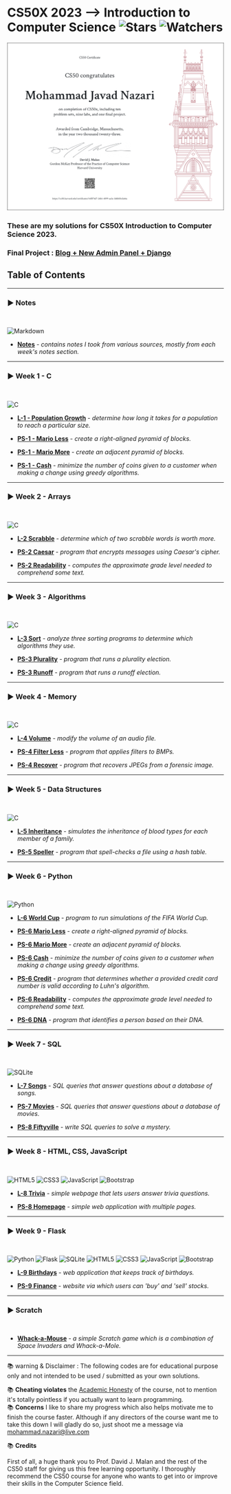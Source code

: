 # CS50X 2023 --> Introduction to Computer Science ![Stars](https://img.shields.io/github/stars/nzrmohammad/CS50P?color=brightgreen) ![Watchers](https://img.shields.io/github/watchers/nzrmohammad/CS50P?label=Watchers)
[![Certificate](./static/CS50P-A4.png)](#?size=a4)
### These are my solutions for CS50X Introduction to Computer Science 2023.
### Final Project : [Blog + New Admin Panel + Django](#)

## Table of Contents

---

### :arrow_forward: **Notes**

<br>

![Markdown](https://img.shields.io/badge/markdown-%23000000.svg?style=for-the-badge&logo=markdown&logoColor=white)

- **[Notes](Notes)** - _contains notes I took from various sources, mostly from each week's notes section._

---

### :arrow_forward: **Week 1 - C**

<br>

![C](https://img.shields.io/badge/c-%2300599C.svg?style=for-the-badge&logo=c&logoColor=white)

- **[L-1 - Population Growth](Week%201/Lab1/Population/Population.c)** - _determine how long it takes for a population to reach a particular size._

- **[PS-1 - Mario Less](Week%201/ProblemSet1/MarioLess/Mario.c)** - _create a right-aligned pyramid of blocks._

- **[PS-1 - Mario More](Week%201/ProblemSet1/MarioMore/Mario.c)** - _create an adjacent pyramid of blocks._

- **[PS-1 - Cash](Week%201/ProblemSet1/Cash/Cash.c)** - _minimize the number of coins given to a customer when making a change using greedy algorithms._

---

### :arrow_forward: **Week 2 - Arrays**

<br>

![C](https://img.shields.io/badge/c-%2300599C.svg?style=for-the-badge&logo=c&logoColor=white)

- **[L-2 Scrabble](Week%202/Lab2/Scrabble/Scrabble.c)** - _determine which of two scrabble words is worth more._

- **[PS-2 Caesar](Week%202/ProblemSet2/Caesar/Caesar.c)** - _program that encrypts messages using Caesar's cipher._

- **[PS-2 Readability](Week%202/ProblemSet2/Readability/Readability.c)** - _computes the approximate grade level needed to comprehend some text._

---

### :arrow_forward: **Week 3 - Algorithms**

<br>

![C](https://img.shields.io/badge/c-%2300599C.svg?style=for-the-badge&logo=c&logoColor=white)

- **[L-3 Sort](Week%203/Lab3/Sort/Answers.txt)** - _analyze three sorting programs to determine which algorithms they use._

- **[PS-3 Plurality](Week%203/ProblemSet3/Plurality/Plurality.c)** - _program that runs a plurality election._

- **[PS-3 Runoff](Week%203/ProblemSet3/Runoff/Runoff.c)** - _program that runs a runoff election._

---

### :arrow_forward: **Week 4 - Memory**

<br>

![C](https://img.shields.io/badge/c-%2300599C.svg?style=for-the-badge&logo=c&logoColor=white)

- **[L-4 Volume](Week%204/Lab4/Volume/Volume.c)** - _modify the volume of an audio file._

- **[PS-4 Filter Less](Week%204/ProblemSet4/FilterLess/Filter.c)** - _program that applies filters to BMPs._

- **[PS-4 Recover](Week%204/ProblemSet4/Recover/Recover.c)** - _program that recovers JPEGs from a forensic image._

---

### :arrow_forward: **Week 5 - Data Structures**

<br>

![C](https://img.shields.io/badge/c-%2300599C.svg?style=for-the-badge&logo=c&logoColor=white)

- **[L-5 Inheritance](Week%205/Lab5/Inheritance/Inheritance.c)** - _simulates the inheritance of blood types for each member of a family._

- **[PS-5 Speller](Week%205/ProblemSet5/Speller/Speller.c)** - _program that spell-checks a file using a hash table._

---

### :arrow_forward: **Week 6 - Python**

<br>

![Python](https://img.shields.io/badge/python-3670A0?style=for-the-badge&logo=python&logoColor=ffdd54)

- **[L-6 World Cup](Week%206/Lab6/WorldCup/Tournament.py)** - _program to run simulations of the FIFA World Cup._

- **[PS-6 Mario Less](Week%206/ProblemSet6/SentimentalMarioLess/Mario.py)** - _create a right-aligned pyramid of blocks._

- **[PS-6 Mario More](Week%206/ProblemSet6/SentimentalMarioMore/Mario.py)** - _create an adjacent pyramid of blocks._

- **[PS-6 Cash](Week%206/ProblemSet6/SentimentalCash/Cash.py)** - _minimize the number of coins given to a customer when making a change using greedy algorithms._

- **[PS-6 Credit](Week%206/ProblemSet6/SentimentalCredit/Credit.py)** - _program that determines whether a provided credit card number is valid according to Luhn's algorithm._

- **[PS-6 Readability](Week%206/ProblemSet6/SentimentalReadability/Readability.py)** - _computes the approximate grade level needed to comprehend some text._

- **[PS-6 DNA](Week%206/ProblemSet6/DNA/Dna.py)** -  _program that identifies a person based on their DNA._

---

### :arrow_forward: **Week 7 - SQL**

<br>

![SQLite](https://img.shields.io/badge/sqlite-%2307405e.svg?style=for-the-badge&logo=sqlite&logoColor=white)

- **[L-7 Songs](Week%207/Lab7/Songs/)** - _SQL queries that answer questions about a database of songs._

- **[PS-7 Movies](Week%207/ProblemSet7/Movies/)** - _SQL queries that answer questions about a database of movies._

- **[PS-8 Fiftyville](Week%207/ProblemSet7/Fiftyville/Log.sql)** - _write SQL queries to solve a mystery._

---

### :arrow_forward: **Week 8 - HTML, CSS, JavaScript**

<br>

![HTML5](https://img.shields.io/badge/html5-%23E34F26.svg?style=for-the-badge&logo=html5&logoColor=white) ![CSS3](https://img.shields.io/badge/css3-%231572B6.svg?style=for-the-badge&logo=css3&logoColor=white) ![JavaScript](https://img.shields.io/badge/javascript-%23323330.svg?style=for-the-badge&logo=javascript&logoColor=%23F7DF1E) ![Bootstrap](https://img.shields.io/badge/bootstrap-%23563D7C.svg?style=for-the-badge&logo=bootstrap&logoColor=white)

- **[L-8 Trivia](Week%208/Lab8/Trivia/Index.html)** - _simple webpage that lets users answer trivia questions._

- **[PS-8 Homepage](Week%208/ProblemSet8/Homepage/Index.html)** - _simple web application with multiple pages._

---

### :arrow_forward: **Week 9 - Flask**

<br>

![Python](https://img.shields.io/badge/python-3670A0?style=for-the-badge&logo=python&logoColor=ffdd54) ![Flask](https://img.shields.io/badge/flask-%23000.svg?style=for-the-badge&logo=flask&logoColor=white) ![SQLite](https://img.shields.io/badge/sqlite-%2307405e.svg?style=for-the-badge&logo=sqlite&logoColor=white) ![HTML5](https://img.shields.io/badge/html5-%23E34F26.svg?style=for-the-badge&logo=html5&logoColor=white) ![CSS3](https://img.shields.io/badge/css3-%231572B6.svg?style=for-the-badge&logo=css3&logoColor=white) ![JavaScript](https://img.shields.io/badge/javascript-%23323330.svg?style=for-the-badge&logo=javascript&logoColor=%23F7DF1E) ![Bootstrap](https://img.shields.io/badge/bootstrap-%23563D7C.svg?style=for-the-badge&logo=bootstrap&logoColor=white)

- **[L-9 Birthdays](Week%209/Lab9/Birthdays/App.py)** - _web application that keeps track of birthdays._

- **[PS-9 Finance](Week%209/ProblemSet9/Finance/App.py)** - _website via which users can 'buy' and 'sell' stocks._

---

### :arrow_forward: **Scratch**

<br>

- **[Whack-a-Mouse](#)** - _a simple Scratch game which is a combination of Space Invaders and Whack-a-Mole._

---

:books: warning & Disclaimer :
The following codes are for educational purpose only and not intended to be used / submitted as your own solutions.

:books: **Cheating violates** the [Academic Honesty](https://cs50.harvard.edu/python/2023/honesty/) of the course, not to mention it's totally pointless if you actually want to learn programming.
<br>
:books: **Concerns**
I like to share my progress which also helps motivate me to finish the course faster. Although if any directors  of the course want me to take this down I will gladly do so, just shoot me a message via <mohammad.nazari@live.com>

:books: **Credits**

First of all, a huge thank you to Prof. David J. Malan and the rest of the CS50 staff for giving us this free learning opportunity. I thoroughly recommend the CS50 course for anyone who wants to get into or improve their skills in the Computer Science field.

<br>
